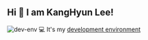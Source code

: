 
## Hi 👋 I am KangHyun Lee! 

![dev-env](./public/preview.png)
💻 It's my [development environment](https://github.com/dorage/dev-env)

